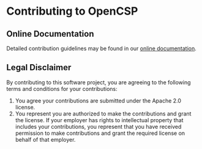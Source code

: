 Contributing to OpenCSP
=======================

Online Documentation
--------------------

Detailed contribution guidelines may be found in our [online documentation](
https://github.com/sandialabs/OpenCSP/blob/main/doc/source/contributing.rst).

Legal Disclaimer
----------------

By contributing to this software project, you are agreeing to the
following terms and conditions for your contributions:

1. You agree your contributions are submitted under the Apache 2.0 license.
2. You represent you are authorized to make the contributions and grant
   the license. If your employer has rights to intellectual property that
   includes your contributions, you represent that you have received
   permission to make contributions and grant the required license on
   behalf of that employer.
